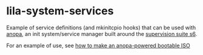 
# lila-system-services

Example of service definitions (and mkinitcpio hooks) that can be used with
[anopa](http://jjacky.com/anopa/), an init system/service manager built around
the [supervision suite s6](http://skarnet.org/software/s6/).

For an example of use, see [how to make an anopa-powered bootable
ISO](http://jjacky.com/2015-11-14-making-anopa-powered-bootable-iso/)
